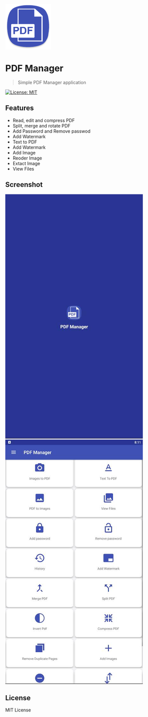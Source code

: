 ![logo](/assets/logo.png)

# PDF Manager
> Simple PDF Manager application

[![License: MIT](https://img.shields.io/badge/Lecense-MIT%202.0-blue.svg)](https://github.com/prigic/PDF-Manager-Android/blob/master/LICENSE)

## Features
- Read, edit and compress PDF
- Split, merge and rotate PDF
- Add Password and Remove passwod
- Add Watermark
- Text to PDF
- Add Watermark
- Add Image
- Reoder Image
- Extact Image
- View Files

## Screenshot
![Screenshot-1](/assets/Screenshot-1.jpg)
![Screenshot-2](/assets/Screenshot-2.jpg)

## License
MIT License
